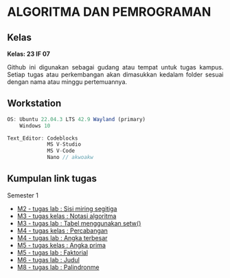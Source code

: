 <h1> ALGORITMA DAN PEMROGRAMAN </h1>
<h2>Kelas</h2>
<b>Kelas: 23 IF 07</b> <br>
<p style="text-align: justify">Github ini digunakan sebagai gudang atau tempat untuk tugas kampus. Setiap
tugas atau perkembangan akan dimasukkan kedalam folder sesuai dengan nama atau minggu pertemuannya.</p>

<h2>Workstation</h2>

```js
OS: Ubuntu 22.04.3 LTS 42.9 Wayland (primary)
    Windows 10

Text_Editor: Codeblocks
             MS V-Studio
             MS V-Code
             Nano // akwoakw
```
## Kumpulan link tugas
Semester 1
- [M2 - tugas lab   : Sisi miring segitiga](M2Lab_Segitiga/main.cpp)
- [M3 - tugas kelas : Notasi algoritma](M3Kelas_Notasi/README.md)
- [M3 - tugas lab   : Tabel menggunakan setw()](M3Lab_Tabel/main.cpp)
- [M4 - tugas kelas : Percabangan](M4Kelas_Percabangan)
- [M4 - tugas lab   : Angka terbesar](M4Lab_AngkaTerbesar)
- [M5 - tugas kelas : Angka prima](M5Kelas_BilanganPrima)
- [M5 - tugas lab   : Faktorial](M5Lab_Faktorial)
- [M6 - tugas lab   : Judul](M6Lab_TabelJudul)
- [M8 - tugas lab   : Palindronme](M8Lab_Palindrome)
